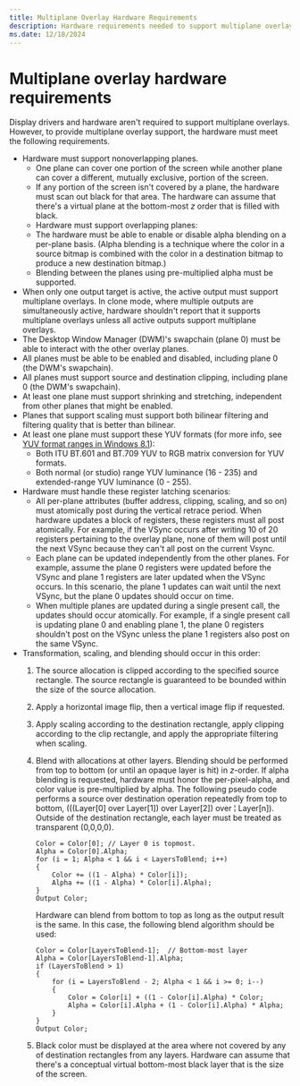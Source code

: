 ```yaml
---
title: Multiplane Overlay Hardware Requirements
description: Hardware requirements needed to support multiplane overlays.
ms.date: 12/18/2024
---
```


# Multiplane overlay hardware requirements

Display drivers and hardware aren't required to support multiplane overlays. However, to provide multiplane overlay support, the hardware must meet the following requirements.

* Hardware must support nonoverlapping planes.
  * One plane can cover one portion of the screen while another plane can cover a different, mutually exclusive, portion of the screen.
  * If any portion of the screen isn't covered by a plane, the hardware must scan out black for that area. The hardware can assume that there's a virtual plane at the bottom-most *z* order that is filled with black.
  * Hardware must support overlapping planes:
  * The hardware must be able to enable or disable alpha blending on a per-plane basis. (Alpha blending is a technique where the color in a source bitmap is combined with the color in a destination bitmap to produce a new destination bitmap.)
  * Blending between the planes using pre-multiplied alpha must be supported.
* When only one output target is active, the active output must support multiplane overlays. In clone mode, where multiple outputs are simultaneously active, hardware shouldn't report that it supports multiplane overlays unless all active outputs support multiplane overlays.
* The Desktop Window Manager (DWM)'s swapchain (plane 0) must be able to interact with the other overlay planes.
* All planes must be able to be enabled and disabled, including plane 0 (the DWM's swapchain).
* All planes must support source and destination clipping, including plane 0 (the DWM's swapchain).
* At least one plane must support shrinking and stretching, independent from other planes that might be enabled.
* Planes that support scaling must support both bilinear filtering and filtering quality that is better than bilinear.
* At least one plane must support these YUV formats (for more info, see [YUV format ranges in Windows 8.1](yuv-format-ranges.md)):
  * Both ITU BT.601 and BT.709 YUV to RGB matrix conversion for YUV formats.
  * Both normal (or studio) range YUV luminance (16 - 235) and extended-range YUV luminance (0 - 255).
* Hardware must handle these register latching scenarios:
  * All per-plane attributes (buffer address, clipping, scaling, and so on) must atomically post during the vertical retrace period. When hardware updates a block of registers, these registers must all post atomically. For example, if the VSync occurs after writing 10 of 20 registers pertaining to the overlay plane, none of them will post until the next VSync because they can't all post on the current Vsync.
  * Each plane can be updated independently from the other planes. For example, assume the plane 0 registers were updated before the VSync and plane 1 registers are later updated when the VSync occurs. In this scenario, the plane 1 updates can wait until the next VSync, but the plane 0 updates should occur on time.
  * When multiple planes are updated during a single present call, the updates should occur atomically. For example, if a single present call is updating plane 0 and enabling plane 1, the plane 0 registers shouldn't post on the VSync unless the plane 1 registers also post on the same VSync.
* Transformation, scaling, and blending should occur in this order:
    1. The source allocation is clipped according to the specified source rectangle. The source rectangle is guaranteed to be bounded within the size of the source allocation.
    2. Apply a horizontal image flip, then a vertical image flip if requested.
    3. Apply scaling according to the destination rectangle, apply clipping according to the clip rectangle, and apply the appropriate filtering when scaling.
    4. Blend with allocations at other layers. Blending should be performed from top to bottom (or until an opaque layer is hit) in *z*-order. If alpha blending is requested, hardware must honor the per-pixel-alpha, and color value is pre-multiplied by alpha. The following pseudo code performs a source over destination operation repeatedly from top to bottom, (((Layer\[0\] over Layer\[1\]) over Layer\[2\]) over ¦ Layer\[n\]). Outside of the destination rectangle, each layer must be treated as transparent (0,0,0,0).

        ``` syntax
        Color = Color[0]; // Layer 0 is topmost.
        Alpha = Color[0].Alpha;
        for (i = 1; Alpha < 1 && i < LayersToBlend; i++)
        {
            Color += ((1 - Alpha) * Color[i]);
            Alpha += ((1 - Alpha) * Color[i].Alpha);
        }
        Output Color;
        ```

        Hardware can blend from bottom to top as long as the output result is the same. In this case, the following blend algorithm should be used:

        ``` syntax
        Color = Color[LayersToBlend-1];  // Bottom-most layer
        Alpha = Color[LayersToBlend-1].Alpha;
        if (LayersToBlend > 1)
        {
            for (i = LayersToBlend - 2; Alpha < 1 && i >= 0; i--)
            {
                Color = Color[i] + ((1 - Color[i].Alpha) * Color;
                Alpha = Color[i].Alpha + (1 - Color[i].Alpha) * Alpha;
            }
        }
        Output Color;
        ```

    5. Black color must be displayed at the area where not covered by any of destination rectangles from any layers. Hardware can assume that there's a conceptual virtual bottom-most black layer that is the size of the screen.
